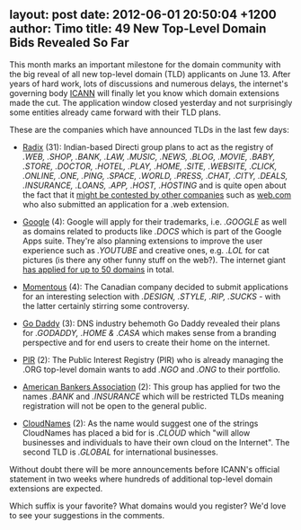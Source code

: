 layout: post
date: 2012-06-01 20:50:04 +1200
author: Timo
title: 49 New Top-Level Domain Bids Revealed So Far
----

This month marks an important milestone for the domain community with the big reveal of all new top-level domain (TLD) applicants on June 13. After years of hard work, lots of discussions and numerous delays, the internet's governing body [ICANN](http://icann.org) will finally let you know which domain extensions made the cut. The application window closed yesterday and not surprisingly some entities already came forward with their TLD plans.

These are the companies which have announced TLDs in the last few days:

- [Radix](http://www.radixregistry.com/radix-applies-for-31-strings-newgtlds.php) (31):
Indian-based Directi group plans to act as the registry of *.WEB, .SHOP, .BANK, .LAW, .MUSIC, .NEWS, .BLOG, .MOVIE, .BABY, .STORE, .DOCTOR, .HOTEL, .PLAY, .HOME, .SITE, .WEBSITE, .CLICK, .ONLINE, .ONE, .PING, .SPACE, .WORLD, .PRESS, .CHAT, .CITY, .DEALS, .INSURANCE, .LOANS, .APP, .HOST, .HOSTING* and is quite open about the fact that it [might be contested by other companies](http://archived.link/http://domainincite.com/archives/9174-directi-expects-all-31-of-its-gtlds-to-be-contested) such as [web.com](http://web.com) who also submitted an application for a .web extension.

- [Google](http://googleblog.blogspot.com/2012/05/expanding-internet-domain-space.html) (4):
Google will apply for their trademarks, i.e. *.GOOGLE* as well as domains related to products like *.DOCS* which is part of the Google Apps suite. They're also planning extensions to improve the user experience such as *.YOUTUBE* and creative ones, e.g. *.LOL* for cat pictures (is there any other funny stuff on the web?). The internet giant [has applied for up to 50 domains](http://adage.com/article/digital/google-applies-50-domains-including-lol-youtube/235079/) in total.

- [Momentous](http://www.momentous.com/media/momentous-reveals-four-new-top-level-domains) (4):
The Canadian company decided to submit applications for an interesting selection with *.DESIGN, .STYLE, .RIP, .SUCKS* - with the latter certainly stirring some controversy.

- [Go Daddy](http://domainnamewire.com/2012/05/30/go-daddy-applies-for-home-and-casa-top-level-domains/) (3):
DNS industry behemoth Go Daddy revealed their plans for *.GODADDY, .HOME & .CASA* which makes sense from a branding perspective and for end users to create their home on the internet.

- [PIR](http://mashable.com/2012/05/31/pir-ngo-domain-extension/) (2):
The Public Interest Registry (PIR) who is already managing the .ORG top-level domain wants to add *.NGO* and *.ONG* to their portfolio.

- [American Bankers Association](http://www.aba.com) (2):
This group has applied for two the names *.BANK*  and *.INSURANCE* which will be restricted TLDs meaning registration will not be open to the general public.

- [CloudNames](http://cloudnames.com/) (2):
As the name would suggest one of the strings CloudNames has placed a bid for is *.CLOUD* which "will allow businesses and individuals to have their own cloud on the Internet". The second TLD is *.GLOBAL* for international businesses.

Without doubt there will be more announcements before ICANN's official statement in two weeks where hundreds of additional top-level domain extensions are expected.

Which suffix is your favorite? What domains would you register? We'd love to see your suggestions in the comments.
